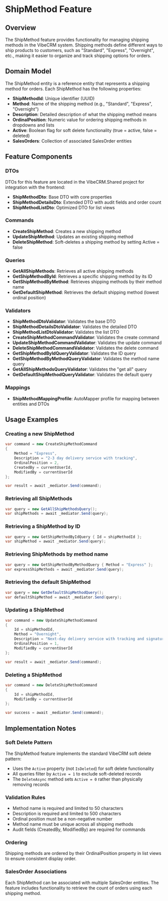 # ShipMethod Feature

## Overview
The ShipMethod feature provides functionality for managing shipping methods in the VibeCRM system. Shipping methods define different ways to ship products to customers, such as "Standard", "Express", "Overnight", etc., making it easier to organize and track shipping options for orders.

## Domain Model
The ShipMethod entity is a reference entity that represents a shipping method for orders. Each ShipMethod has the following properties:

- **ShipMethodId**: Unique identifier (UUID)
- **Method**: Name of the shipping method (e.g., "Standard", "Express", "Overnight")
- **Description**: Detailed description of what the shipping method means
- **OrdinalPosition**: Numeric value for ordering shipping methods in dropdowns and lists
- **Active**: Boolean flag for soft delete functionality (true = active, false = deleted)
- **SalesOrders**: Collection of associated SalesOrder entities

## Feature Components

### DTOs
DTOs for this feature are located in the VibeCRM.Shared project for integration with the frontend:
- **ShipMethodDto**: Base DTO with core properties
- **ShipMethodDetailsDto**: Extended DTO with audit fields and order count
- **ShipMethodListDto**: Optimized DTO for list views

### Commands
- **CreateShipMethod**: Creates a new shipping method
- **UpdateShipMethod**: Updates an existing shipping method
- **DeleteShipMethod**: Soft-deletes a shipping method by setting Active = false

### Queries
- **GetAllShipMethods**: Retrieves all active shipping methods
- **GetShipMethodById**: Retrieves a specific shipping method by its ID
- **GetShipMethodByMethod**: Retrieves shipping methods by their method name
- **GetDefaultShipMethod**: Retrieves the default shipping method (lowest ordinal position)

### Validators
- **ShipMethodDtoValidator**: Validates the base DTO
- **ShipMethodDetailsDtoValidator**: Validates the detailed DTO
- **ShipMethodListDtoValidator**: Validates the list DTO
- **CreateShipMethodCommandValidator**: Validates the create command
- **UpdateShipMethodCommandValidator**: Validates the update command
- **DeleteShipMethodCommandValidator**: Validates the delete command
- **GetShipMethodByIdQueryValidator**: Validates the ID query
- **GetShipMethodByMethodQueryValidator**: Validates the method name query
- **GetAllShipMethodsQueryValidator**: Validates the "get all" query
- **GetDefaultShipMethodQueryValidator**: Validates the default query

### Mappings
- **ShipMethodMappingProfile**: AutoMapper profile for mapping between entities and DTOs

## Usage Examples

### Creating a new ShipMethod
```csharp
var command = new CreateShipMethodCommand
{
    Method = "Express",
    Description = "2-3 day delivery service with tracking",
    OrdinalPosition = 2,
    CreatedBy = currentUserId,
    ModifiedBy = currentUserId
};

var result = await _mediator.Send(command);
```

### Retrieving all ShipMethods
```csharp
var query = new GetAllShipMethodsQuery();
var shipMethods = await _mediator.Send(query);
```

### Retrieving a ShipMethod by ID
```csharp
var query = new GetShipMethodByIdQuery { Id = shipMethodId };
var shipMethod = await _mediator.Send(query);
```

### Retrieving ShipMethods by method name
```csharp
var query = new GetShipMethodByMethodQuery { Method = "Express" };
var expressShipMethods = await _mediator.Send(query);
```

### Retrieving the default ShipMethod
```csharp
var query = new GetDefaultShipMethodQuery();
var defaultShipMethod = await _mediator.Send(query);
```

### Updating a ShipMethod
```csharp
var command = new UpdateShipMethodCommand
{
    Id = shipMethodId,
    Method = "Overnight",
    Description = "Next-day delivery service with tracking and signature confirmation",
    OrdinalPosition = 1,
    ModifiedBy = currentUserId
};

var result = await _mediator.Send(command);
```

### Deleting a ShipMethod
```csharp
var command = new DeleteShipMethodCommand
{
    Id = shipMethodId,
    ModifiedBy = currentUserId
};

var success = await _mediator.Send(command);
```

## Implementation Notes

### Soft Delete Pattern
The ShipMethod feature implements the standard VibeCRM soft delete pattern:
- Uses the `Active` property (not `IsDeleted`) for soft delete functionality
- All queries filter by `Active = 1` to exclude soft-deleted records
- The `DeleteAsync` method sets `Active = 0` rather than physically removing records

### Validation Rules
- Method name is required and limited to 50 characters
- Description is required and limited to 500 characters
- Ordinal position must be a non-negative number
- Method name must be unique across all shipping methods
- Audit fields (CreatedBy, ModifiedBy) are required for commands

### Ordering
Shipping methods are ordered by their OrdinalPosition property in list views to ensure consistent display order.

### SalesOrder Associations
Each ShipMethod can be associated with multiple SalesOrder entities. The feature includes functionality to retrieve the count of orders using each shipping method.
